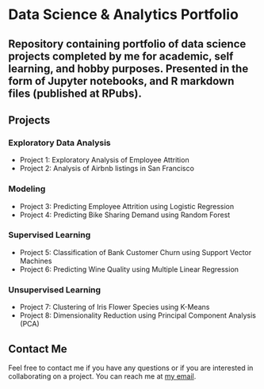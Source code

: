 # Data Science & Analytics Portfolio
## Repository containing portfolio of data science projects completed by me for academic, self learning, and hobby purposes. Presented in the form of Jupyter notebooks, and R markdown files (published at RPubs).

## Projects

### Exploratory Data Analysis

- Project 1: Exploratory Analysis of Employee Attrition
- Project 2: Analysis of Airbnb listings in San Francisco

### Modeling

- Project 3: Predicting Employee Attrition using Logistic Regression
- Project 4: Predicting Bike Sharing Demand using Random Forest

### Supervised Learning

- Project 5: Classification of Bank Customer Churn using Support Vector Machines
- Project 6: Predicting Wine Quality using Multiple Linear Regression

### Unsupervised Learning

- Project 7: Clustering of Iris Flower Species using K-Means
- Project 8: Dimensionality Reduction using Principal Component Analysis (PCA)

## Contact Me

Feel free to contact me if you have any questions or if you are interested in collaborating on a project. You can reach me at [my email](mailto:alfonso.esqueda.kc@gmail.com).


